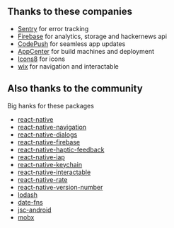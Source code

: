 ## Thanks to these companies
- [Sentry](https://sentry.io) for error tracking
- [Firebase](https://firebase.io) for analytics, storage and hackernews api
- [CodePush](https://microsoft.github.io/code-push/) for seamless app updates
- [AppCenter](https://appcenter.ms/apps) for build machines and deployment
- [Icons8](https://icons8.com) for icons
- [wix](https://wix.com) for navigation and interactable

## Also thanks to the community

Big hanks for these packages

- [react-native](https://github.com/facebook/react-native)
- [react-native-navigation](https://github.com/wix/react-native-navigation)
- [react-native-dialogs](https://www.npmjs.com/package/react-native-dialogs)
- [react-native-firebase](https://www.npmjs.com/package/react-native-firebase)
- [react-native-haptic-feedback](https://www.npmjs.com/package/react-native-haptic-feedback)
- [react-native-iap](https://www.npmjs.com/package/react-native-iap)
- [react-native-keychain](https://www.npmjs.com/package/react-native-keychain)
- [react-native-interactable](https://www.npmjs.com/package/react-native-interactable)
- [react-native-rate](https://www.npmjs.com/package/react-native-rate)
- [react-native-version-number](https://www.npmjs.com/package/react-native-version-number)
- [lodash](https://www.npmjs.com/package/lodash)
- [date-fns](https://www.npmjs.com/package/date-fns)
- [jsc-android](https://www.npmjs.com/package/jsc-android)
- [mobx](https://www.npmjs.com/package/mobx)
